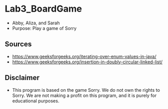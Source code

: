# Lab3_BoardGame

- Abby, Aliza, and Sarah
- Purpose: Play a game of Sorry

## Sources

- <https://www.geeksforgeeks.org/iterating-over-enum-values-in-java/>
- https://www.geeksforgeeks.org/insertion-in-doubly-circular-linked-list/

## Disclaimer

- This program is based on the game Sorry. We do not own the rights to Sorry.
We are not making a profit on this program, and it is purely for educational purposes.

